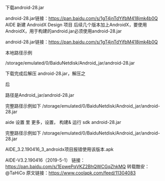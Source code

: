 下载android-28.jar

android-28.jar链接：https://pan.baidu.com/s/1gT4jnTdYifbM418jmk4b0Q
AIDE 新建 AndroidX Design 项目
后续几个版本加上AndroidX，要使用AndroidX，用于构建的android.jar必须使用android-28.jar

android-28.jar链接：https://pan.baidu.com/s/1gT4jnTdYifbM418jmk4b0Q


本地路径示例

/storage/emulated/0/BaiduNetdisk/Android_jar/android-28.jar

下载完成后解压  android-28.jar，解压之

后

路径是Android_jar/android-28.jar

完整路径示例如下 /storage/emulated/0/BaiduNetdisk/Android_jar/android-28.jar

aide  设置 里    更多，设置， 构建& 运行    sdk
android-28.jar  

完整路径示例如下 /storage/emulated/0/BaiduNetdisk/Android_jar/android-28.jar



AIDE_3.2.190416_3_androidx项目报错使用该版本.apk


AIDE-V3.2.190416（2019-5-1）
链接：
https://pan.baidu.com/s/1EpwePqVKZ2BhQWCGqZhkMQ
转载酷安：@TaHiCo
原文链接：https://www.coolapk.com/feed/11304083
